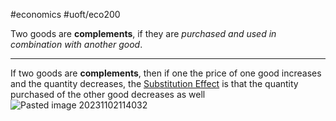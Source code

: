 #economics #uoft/eco200 

Two goods are **complements**, if they are *purchased and used in combination with another good*.

---
If two goods are **complements**, then if one the price of one good increases and the quantity decreases, the [Substitution Effect](Substitution%20Effect.md) is that the quantity purchased of the other good decreases as well  
![Pasted image 20231102114032](Pasted%20image%2020231102114032.png)

